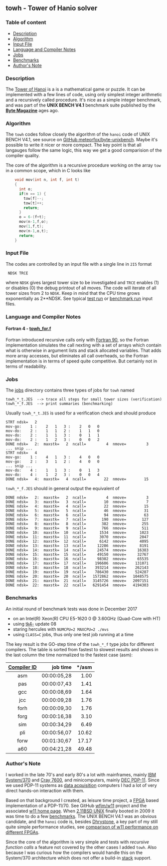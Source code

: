 ## towh - Tower of Hanio solver

### Table of content

- [Description](#user-content-description)
- [Algorithm](#user-content-algorithm)
- [Input File](#user-content-ifile)
- [Language and Compiler Notes](#user-content-langcomp)
- [Jobs](#user-content-jobs)
- [Benchmarks](#user-content-benchmarks)
- [Author's Note](#user-content-anote)

### Description <a name="description"></a>
The [Tower of Hanoi](https://en.wikipedia.org/wiki/Tower_of_Hanoi) is a
is a mathematical game or puzzle. It can be implemented with a few lines
of code, using only simplest integer arithmetic and a recursively called
procedure. It's nice as a simple integer benchmark, and was part of the
**UNIX BENCH V4.1** benchmark suite published by the
[**Byte Magazine**](https://en.wikipedia.org/wiki/Byte_(magazine)) ages ago.

### Algorithm <a name="algorithm"></a>
The `towh` codes follow closely the algorithm of the `hanoi` code of
UNIX BENCH V4.1, see source on
[GitHub meteorfox/byte-unixbench](https://github.com/meteorfox/byte-unixbench/blob/master/UnixBench/src/hanoi.c).
Maybe it's possible to write it nicer or more compact.
The key point is that all langauges follow the same logic, this
way we get a good comparision of the compiler quality.

The core of the algorithm is a recursive procedure working on the
array `tow` in a common scope, which in C looks like
``` c
    void mov(int n, int f, int t)
    {
      int o;
      if(n == 1) {
        tow[f]--;
        tow[t]++;
        return;
      }
      o = 6-(f+t);
      mov(n-1,f,o);
      mov(1,f,t);
      mov(n-1,o,t);
      return;
    }
```

### Input File <a name="ifile"></a>
The codes are controlled by an input file with a single line in `2I5` format
```
 NDSK TRCE
```

where `NDSK` gives largest tower size to be investigated and `TRCE`
enables (1) or disables (0) the debug printout of all moves.
The code will iterate of all tower sizes from 2 to `NDSK`.
Keep in mind that the CPU time grows exponentially as 2**NDSK.
See typical [test run](towh_ctst.dat) or
[benchmark run](towh_cnat.dat) input files.


### Language and Compiler Notes <a name="langcomp"></a>

#### Fortran 4 - [towh_for.f](towh_for.f)
Fortran introduced recursive calls only with
[Fortran 90](https://en.wikipedia.org/wiki/Fortran#Fortran_90),
so the Fortran implementation simulates the call nexting with a set
of arrays which contain what is otherwise in argument lists and stack
allocated variables. That adds more array accesses, but eliminates all
call overheads, so the Fortran implementation is in terms of speed
quite competitive. But certainly not in terms of readability.

### Jobs <a name="jobs"></a>
The [jobs](../jobs) directory contains three types of jobs for `towh` named

    towh_*_t.JES  --> trace all steps for small tower sizes (verification)
    towh_*_f.JES  --> print summaries (benchmarking)

Usually `towh_*_t.JES` is used for a verification check and should produce

    STRT ndsk=   2
    mov-go:    1 :    2   1   3 :    2   0   0
    mov-do:    2 :    1   1   2 :    1   1   0
    mov-do:    2 :    1   1   3 :    0   1   1
    mov-do:    2 :    1   2   3 :    0   0   2
    DONE ndsk=   2:  maxstk=   2  ncall=         4  nmove=         3
    ... snip ...
    STRT ndsk=   4
    mov-go:    1 :    4   1   3 :    4   0   0
    mov-go:    2 :    3   1   2 :    4   0   0
    ... snip ...
    mov-do:    4 :    1   1   3 :    0   1   3
    mov-do:    4 :    1   2   3 :    0   0   4
    DONE ndsk=   4:  maxstk=   4  ncall=        22  nmove=        15
    
`towh_*_f.JES` should in general output the equivalent of

    DONE ndsk=   2:  maxstk=   2  ncall=         4  nmove=         3
    DONE ndsk=   3:  maxstk=   3  ncall=        10  nmove=         7
    DONE ndsk=   4:  maxstk=   4  ncall=        22  nmove=        15
    DONE ndsk=   5:  maxstk=   5  ncall=        46  nmove=        31
    DONE ndsk=   6:  maxstk=   6  ncall=        94  nmove=        63
    DONE ndsk=   7:  maxstk=   7  ncall=       190  nmove=       127
    DONE ndsk=   8:  maxstk=   8  ncall=       382  nmove=       255
    DONE ndsk=   9:  maxstk=   9  ncall=       766  nmove=       511
    DONE ndsk=  10:  maxstk=  10  ncall=      1534  nmove=      1023
    DONE ndsk=  11:  maxstk=  11  ncall=      3070  nmove=      2047
    DONE ndsk=  12:  maxstk=  12  ncall=      6142  nmove=      4095
    DONE ndsk=  13:  maxstk=  13  ncall=     12286  nmove=      8191
    DONE ndsk=  14:  maxstk=  14  ncall=     24574  nmove=     16383
    DONE ndsk=  15:  maxstk=  15  ncall=     49150  nmove=     32767
    DONE ndsk=  16:  maxstk=  16  ncall=     98302  nmove=     65535
    DONE ndsk=  17:  maxstk=  17  ncall=    196606  nmove=    131071
    DONE ndsk=  18:  maxstk=  18  ncall=    393214  nmove=    262143
    DONE ndsk=  19:  maxstk=  19  ncall=    786430  nmove=    524287
    DONE ndsk=  20:  maxstk=  20  ncall=   1572862  nmove=   1048575
    DONE ndsk=  21:  maxstk=  21  ncall=   3145726  nmove=   2097151
    DONE ndsk=  22:  maxstk=  22  ncall=   6291454  nmove=   4194303

### Benchmarks <a name="benchmarks"></a>
An initial round of benchmark tests was done in December 2017
- on an Intel(R) Xeon(R) CPU E5-1620 0 @ 3.60GHz  (Quad-Core with HT)
- using [tk4-](http://wotho.ethz.ch/tk4-/) update 08
- staring hercules with `NUMCPU=2 MAXCPU=2 ./mvs`
- using `CLASS=C` jobs, thus only one test job running at a time

The key result is the GO-step time of the `towh_*_f` type jobs for different
compilers. The table is sorted from fastest to slowest results and shows
in the last column the time normalized to the fastest case (asm):

| [Compiler ID](../README_comp.md) | job time | */asm |
| :--: | ----------: | ----: |
|  asm | 00:00:05,28 |  1.00 |
|  pas | 00:00:07,43 |  1.41 |
|  gcc | 00:00:08,69 |  1.64 |
|  jcc | 00:00:09,28 |  1.76 |
| forh | 00:00:09,30 |  1.76 |
| forg | 00:00:16,38 |  3.10 |
|  sim | 00:00:34,29 |  6.49 |
|  pli | 00:00:56,07 | 10.62 |
| forw | 00:01:30,67 | 17.17 |
|  a60 | 00:04:21,28 | 49.48 |

### Author's Note <a name="anote"></a>

I worked in the late 70's and early 80's a lot with mainframes, mainly
[IBM System/370](https://en.wikipedia.org/wiki/IBM_System/370) and
[Cray 7600](https://en.wikipedia.org/wiki/CDC_7600), and minicomputers,
mainly [DEC PDP-11](https://en.wikipedia.org/wiki/PDP-11). Since we used
PDP-11 systems as
[data acquisition](https://en.wikipedia.org/wiki/Data_acquisition)
computers I had a lot of very direct hands-on interaction with them.

Based on that background I created, as leisure time project, a
[FPGA](https://en.wikipedia.org/wiki/Field-programmable_gate_array)
based implementation of a PDP-11/70. See GitHub
[wfjm/w11](https://github.com/wfjm/w11/) project and the associated
[w11 home page](https://wfjm.github.io/home/w11/). When
[2.11BSD UNIX](https://en.wikipedia.org/wiki/Berkeley_Software_Distribution)
finally booted in 2009 it was time to do a few
[benchmarks](https://en.wikipedia.org/wiki/Benchmarking).
The UNIX BENCH V4.1 was an obvious candidate, and the `hanoi`
code is, besides [Dhrystone](https://en.wikipedia.org/wiki/Dhrystone),
a key part of my still quite simple performance studies, see
[comparison of w11 performance on different FPGAs](https://wfjm.github.io/home/w11/impl/performance.html#h_benchmarks).

Since the core of the algorithm is very simple and tests with
_recursive function calls_ a feature not covered by the other cases
I added `towh`. Also because I was curious how the compilers would
handle this on the
System/370 architecture which does not offer a build-in
[stack](https://en.wikipedia.org/wiki/Stack_(abstract_data_type))
support.
